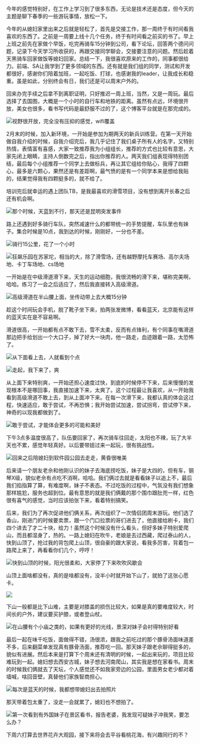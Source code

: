 <!---title:春季出游-->
<!---keywords:春游-->

今年的感觉特别好，在工作上学习到了很多东西，无论是技术还是态度，但今天的主题是聊下春季的一些游玩事情，放松一下。

今年的从媳妇家里出来之后就是轻松了，首先是交接工作，那一周终于有时间看我喜欢的东西了。之前是一周要上线十几个任务，终于有时间看之前买的书了。早上上班之前先在家做个早饭，吃完再骑车15分钟到公司，看下论坛，回答两个德问问题，记录下今天学习所收获的，再跟交接同学聊会，交接要注意的问题。然后趁着天黑骑车回家做饭等媳妇回家。总结一下，我很喜欢原来的工作的，同事都很给力。前端、SA让我学到了更多领域的东西。还有就是我们组的同学，测试和开发都很好，感谢你们陪着加班，一起吃饭、打球，也感谢我的leader，让我成长和稳重。虽是如此，分别终会有日，我们还是可以周末户外的。

回来办完手续之后拿不到离职证明，只好推迟一周上班，当然，又是一周玩。最后选择了去国图，大概是一个小时的自行车和地铁的距离。虽然有点远，环境很开放，美女也很多，看书写代码是最舒服不过的了，这个博客平台就是在那完成的。

![视野很开放，完全没有压抑的感觉，wifi覆盖](/static/images/upload/20140413184502.jpg)

2月末的时候，加入新环境，一开始是参加为期两天的新兵训练营。在第一天开始做自我介绍的时候，自我介绍完后，我几乎记住了我们桌子所有人的名字，又特别热情，表情富有喜感，大家一致推荐我为小组组长，推荐的方式也比较有意思，大家先闭上眼睛，主持人倒数完之后，指出你推荐的人。两天我们组表现得特别团结，最后每个小组推荐一个同学上去做标兵，再让其它组给你贴心，我得了四颗心，最多是六颗心，果然还是有差距啊，最气愤的是有一个同学本来是想给我贴的，结果觉得我有四颗挺多的，就不给了。

培训完后就幸运的遇上团队TB，是我最喜欢的滑雪项目，没有想到离开长春之后还有机会啊。

![那个时候，天蓝到不行，那天还是昆明突发事件](/static/images/upload/20140413213040.jpg)

路上还遇到好多骑行车队，突然减速什么的都带统一的手势提醒，车队里也有妹子。集合时候是10点，我到达的时候，刚刚好，一分也不差。

![骑行15公里，花了一个小时](/static/images/upload/20140413213320.jpg)

![狂飙乐园在苏家坨，相当的大，除了滑雪场，还有越野摩托车赛场、高尔夫场地、卡丁车场地、cs场地](/static/images/upload/20140413213101.jpg)

一开始是在中级滑道滑下来，天生的运动细胞，我很流畅的滑下来，堪称完美啊，哈哈。练习了一会之后适应了，然后我直接转入高级滑道。

![高级滑道在半山腰上面，坐传动带上去大概15分钟](/static/images/upload/20140413213445.jpg)

趁这个时间玩会手机，脱了靴子坐下来，拍两张发微博，看看蓝天，北京能有这样的蓝天实在是不容易啊。

滑道很高，一开始都有点不敢下去，雪不太柔，反而有点锋利，有个同事在嘴滑道那边把手给划出一个大口子，掉了好大一块肉，他一路走，血迹跟着一路，太恐怖了。

![从下面看上去，人就看到个点](/static/images/upload/20140413213449.jpg)

![走起，我下来了，爽](/static/images/upload/20140413213719.jpg)

从上面下来特别爽，一开始还担心速度过快，到底的时候停不下来，后来慢慢的发现根本不是哪回事，我直接加速下来，太爽了。这个过程最让我喜欢，从一开始我看到高级滑道不敢上去，到从上面冲下来。在每一次滑下来，我都认真的体会这过程，快速适应，敢于尝试，不再恐惧；我开始尝试加速，尝试拐弯，尝试停下来，神奇的以现我都做到了。

![敢于尝试，才能体会更多的可能和美好](/static/images/upload/20140413213911.jpg)

下午3点多温度很高了，队伍要回家了，再次骑车往回走，太阳也不辣，玩了大半天也不累，感觉年轻真好。以后要带妞过来一起玩，很有挑战性。

![回来之后陪媳妇到软件园公园去走走，黄昏很唯美](/static/images/upload/20140413214005.jpg)

后来请一个朋友老佘和他刚认识的妹子去海底捞吃饭，妹子是大四的，但有车，钢琴X级，貌似老佘有点吃不消啊，哈哈。我们俩过去就是看看妹子以追上不，最后我们掐指算了算，有难度啊，妹子不表态。不过吃饭的过程中，气氛没有我们想象那样尴尬，服务也超到位。最有意思的就是我们俩戴的那个围巾跟肚兜一样，红色很有喜气的感觉，当时应该拍张下来，看着特别搞笑。

后来，我们为了再次促进他们俩关系，再次组织了一次情侣团周末游玩。他们选了香山，刚进门的时候要卖票，跟一个门口拉票的哥们进去了，他直接给刷卡，我们四个进去了才二十块，给力！虽然这个时候没有什么看头，但好多妹子特别爱爬山，而且都湿身了，热的。一路上媳妇在吹牛，老娘是去过西藏，爬过泰山的人，快到山顶了，抢过我的背包爬上山顶，很自豪的跟大家说，看我多厉害，背着包一路爬上来了，再看看你们几个，哼哼！

![快到山顶的时候，阳光很柔和，大家停了下来吹吹风歇会](/static/images/upload/20140413214451.jpg)

山顶上面啥都没有，真的是啥都没有，没半小时就开始下山了，就拍了这张心愿卡。

![](/static/images/upload/20140413214454.jpg)

下山一般都是比下山难，主要是对膝盖的损伤比较大，如果是真的要难度较大，时间长的户外，建议要买护膝，或者登山杖。

![在山腰有个小庙之类的，如果有更好的光线，景深对妹子会衬得特别好看](/static/images/upload/20140413214459.jpg)

最后一起在味千吃饭，面做得不错，汤很浓，跟我之前吃过的那个豚骨汤面味道差不多，后来翻菜单发现真有豚骨汤面，推荐吃一回。那天妹子跟老佘聊得挺多的，貌似有进展。然后本来是打算下个周末还有清明的时候，一起出来玩的，项目比较难玩到一起。媳妇想去西安古城，妹子想去河南爬山，其实我是想在家看书。周末的时候我们俩就去了天坛，个人感觉还不如我家旁边的公园，里面男女老少都对着墙喊，啥回音壁，真替他们家族智商担心。

![每次是蓝天的时候，我都想带媳妇出去拍照片](/static/images/upload/20140413214505.jpg)

那天带着包太重了，没走一会就累了，媳妇也不想拍了。

![第一次看到有外国妹子在景区看书，报告老婆，我发现可疑妹子冲我笑，要怎么办？](/static/images/upload/20140413214508.jpg) 

下周六打算去世界花卉大观园，接下来将会去平谷看桃花海，有兴趣同行的不？